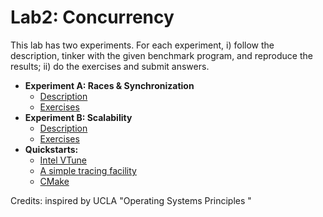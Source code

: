 # Lab2: Concurrency

This lab has two experiments. For each experiment, i) follow the description, tinker with the given benchmark program, and reproduce the results; ii) do the exercises and submit answers. 

* **Experiment A: Races & Synchronization** 
  * [Description](./2a.md)
  * [Exercises](./2a-exercises.md)
* **Experiment B: Scalability** 
  * [Description](./2b.md)
  * [Exercises](./2b-exercises.md)
* **Quickstarts:**
  * [Intel VTune](./vtune.md)
  * [A simple tracing facility](./measurement.md) 
  * [CMake](cmake.md)


Credits: inspired by UCLA "Operating Systems Principles "